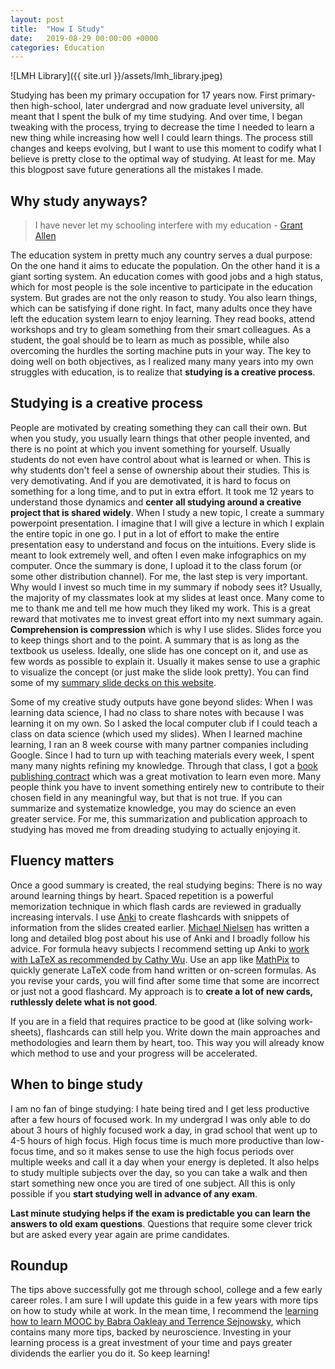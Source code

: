 ```yaml
---
layout: post
title:  "How I Study"
date:   2019-08-29 00:00:00 +0000
categories: Education
---
```


![LMH Library]({{ site.url }}/assets/lmh_library.jpeg)

Studying has been my primary occupation for 17 years now. First primary- then high-school, later undergrad and now graduate level university, all meant that I spent the bulk of my time studying. And over time, I began tweaking with the process, trying to decrease the time I needed to learn a new thing while increasing how well I could learn things. The process still changes and keeps evolving, but I want to use this moment to codify what I believe is pretty close to the optimal way of studying. At least for me. May this blogpost save future generations all the mistakes I made.

## Why study anyways?

> I have never let my schooling interfere with my education - [Grant Allen](https://quoteinvestigator.com/2010/09/25/schooling-vs-education/)

The education system in pretty much any country serves a dual purpose: On the one hand it aims to educate the population. On the other hand it is a giant sorting system. An education comes with good jobs and a high status, which for most people is the sole incentive to participate in the education system. But grades are not the only reason to study. You also learn things, which can be satisfying if done right. In fact, many adults once they have left the  education system learn to enjoy learning. They read books, attend workshops and try to gleam something from their smart colleagues. As a student, the goal should be to learn as much as possible, while also overcoming the hurdles the sorting machine puts in your way. The key to doing well on both objectives, as I realized many many years into my own struggles with education, is to realize that **studying is a creative process**.

## Studying is a creative process
People are motivated by creating something they can call their own. But when you study, you usually learn things that other people invented, and there is no point at which you invent something for yourself. Usually students do not even have control about what is learned or when. This is why students don't feel a sense of ownership about their studies. This is very demotivating. And if you are demotivated, it is hard to focus on something for a long time, and to put in extra effort. It took me 12 years to understand those dynamics and **center all studying around a creative project that is shared widely**. When I study a new topic, I create a summary powerpoint presentation. I imagine that I will give a lecture in which I explain the entire topic in one go. I put in a lot of effort to make the entire presentation easy to understand and focus on the intuitions. Every slide is meant to look extremely well, and often I even make infographics on my computer. Once the summary is done, I upload it to the class forum (or some other distribution channel). For me, the last step is very important. Why would I invest so much time in my summary if nobody sees it? Usually, the majority of my classmates look at my slides at least once. Many come to me to thank me and tell me how much they liked my work. This is a great reward that motivates me to invest great effort into my next summary again. **Comprehension is compression** which is why I use slides. Slides force you to keep things short and to the point. A summary that is as long as the textbook us useless. Ideally, one slide has one concept on it, and use as few words as possible to explain it. Usually it makes sense to use a graphic to visualize the concept (or just make the slide look pretty). You can find some of my [summary slide decks on this website](https://jannesklaas.github.io/mfe/2019/03/27/MFE-Core-Exam-Notes.html). 

Some of my creative study outputs have gone beyond slides: When I was learning data science, I had no class to share notes with because I was learning it on my own. So I asked the local computer club if I could teach a class on data science (which used my slides). When I learned machine learning, I ran an 8 week course with many partner companies including Google. Since I had to turn up with teaching materials every week, I spent many many nights refining my knowledge. Through that class, I got a [book publishing contract](https://www.packtpub.com/big-data-and-business-intelligence/machine-learning-finance) which was a great motivation to learn even more. Many people think you have to invent something entirely new to contribute to their chosen field in any meaningful way, but that is not true. If you can summarize and systematize knowledge, you may do science an even greater service. For me, this summarization and publication approach to studying has moved me from dreading studying to actually enjoying it. 

## Fluency matters
Once a good summary is created, the real studying begins: There is no way around learning things by heart. Spaced repetition is a powerful memorization technique in which flash cards are reviewed in gradually increasing intervals. I use [Anki](https://apps.ankiweb.net/) to create flashcards with snippets of information from the slides created earlier. [Michael Nielsen](http://augmentingcognition.com/ltm.html) has written a long and detailed blog post about his use of Anki and I broadly follow his advice. For formula heavy subjects I recommend setting up Anki to [work with LaTeX as recommended by Cathy Wu](http://www.wucathy.com/blog/?p=2704). Use an app like [MathPix](https://mathpix.com/) to quickly generate LaTeX code from hand written or on-screen formulas. As you revise your cards, you will find after some time that some are incorrect or just not a good flashcard. My approach is to **create a lot of new cards, ruthlessly delete what is not good**. 

If you are in a field that requires practice to be good at (like solving work-sheets), flashcards can still help you. Write down the main approaches and methodologies and learn them by heart, too. This way you will already know which method to use and your progress will be accelerated. 

## When to binge study 
I am no fan of binge studying: I hate being tired and I get less productive after a few hours of focused work. In my undergrad I was only able to do about 3 hours of highly focused work a day, in grad school that went up to 4-5 hours of high focus. High focus time is much more productive than low-focus time, and so it makes sense to use the high focus periods over multiple weeks and call it a day when your energy is depleted. It also helps to study multiple subjects over the day, so you can take a walk and then start something new once you are tired of one subject. All this is only possible if you **start studying well in advance of any exam**.

**Last minute studying helps if the exam is predictable you can learn the answers to old exam questions**. Questions that require some clever trick but are asked every year again are prime candidates. 

## Roundup
The tips above successfully got me through school, college and a few early career roles. I am sure I will update this guide in a few years with more tips on how to study while at work. In the mean time, I recommend the [learning how to learn MOOC by Babra Oakleay and Terrence Sejnowsky](https://www.coursera.org/learn/learning-how-to-learn), which contains many more tips, backed by neuroscience. Investing in your learning process is a great investment of your time and pays greater dividends the earlier you do it. So keep learning!